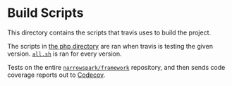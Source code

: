 # Build Scripts

This directory contains the scripts that travis uses to build the project.

The scripts in [the php directory](php/) are ran when travis is testing the given version. [`all.sh`](php/all.sh) is ran for every version.

Tests on the entire [`narrowspark/framework`](https://github.com/narrowspark/framework) repository,
and then sends code coverage reports out to [Codecov](https://codecov.io/github/narrowspark/framework).
